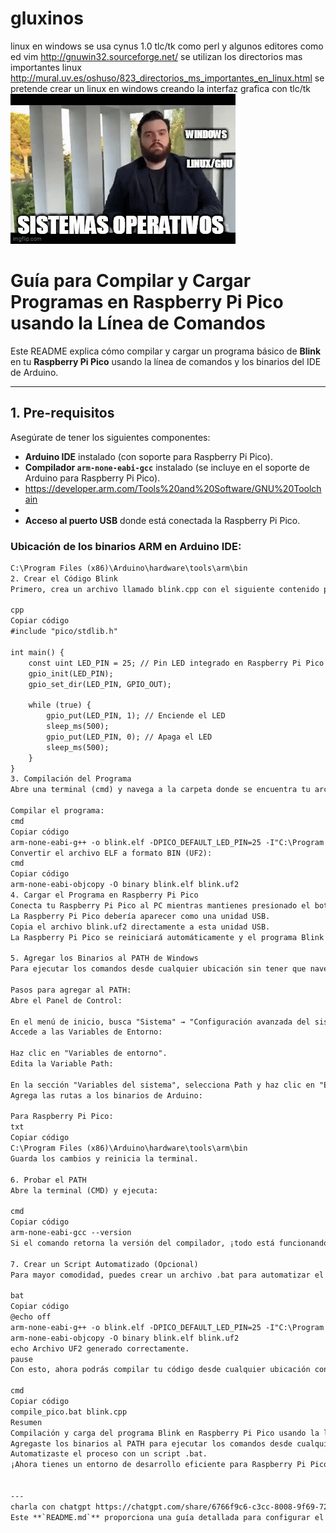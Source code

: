 # gluxinos
linux en windows 
se usa cynus 1.0
tlc/tk como perl
y algunos editores como ed vim http://gnuwin32.sourceforge.net/
se utilizan los directorios mas importantes linux http://mural.uv.es/oshuso/823_directorios_ms_importantes_en_linux.html
se pretende crear un linux en windows creando la interfaz grafica con tlc/tk
[![Alt text](89w4l0.gif)](https://www.youtube.com/watch?v=kNHYKyNpIcA)
 # Guía para Compilar y Cargar Programas en Raspberry Pi Pico usando la Línea de Comandos

Este README explica cómo compilar y cargar un programa básico de **Blink** en tu **Raspberry Pi Pico** usando la línea de comandos y los binarios del IDE de Arduino.

---

## 1. Pre-requisitos

Asegúrate de tener los siguientes componentes:

- **Arduino IDE** instalado (con soporte para Raspberry Pi Pico).
- **Compilador `arm-none-eabi-gcc`** instalado (se incluye en el soporte de Arduino para Raspberry Pi Pico).
- https://developer.arm.com/Tools%20and%20Software/GNU%20Toolchain
- 
- **Acceso al puerto USB** donde está conectada la Raspberry Pi Pico.

### Ubicación de los binarios ARM en Arduino IDE:
```txt
C:\Program Files (x86)\Arduino\hardware\tools\arm\bin
2. Crear el Código Blink
Primero, crea un archivo llamado blink.cpp con el siguiente contenido para encender y apagar el LED integrado en la Raspberry Pi Pico:

cpp
Copiar código
#include "pico/stdlib.h"

int main() {
    const uint LED_PIN = 25; // Pin LED integrado en Raspberry Pi Pico
    gpio_init(LED_PIN);
    gpio_set_dir(LED_PIN, GPIO_OUT);

    while (true) {
        gpio_put(LED_PIN, 1); // Enciende el LED
        sleep_ms(500);
        gpio_put(LED_PIN, 0); // Apaga el LED
        sleep_ms(500);
    }
}
3. Compilación del Programa
Abre una terminal (cmd) y navega a la carpeta donde se encuentra tu archivo blink.cpp. Luego, ejecuta los siguientes comandos para compilar y generar el archivo UF2.

Compilar el programa:
cmd
Copiar código
arm-none-eabi-g++ -o blink.elf -DPICO_DEFAULT_LED_PIN=25 -I"C:\Program Files (x86)\Arduino\hardware\arduino\mbed_rp2040\cores\arduino" -I"C:\Program Files (x86)\Arduino\hardware\arduino\mbed_rp2040\variants\RASPBERRY_PI_PICO" blink.cpp
Convertir el archivo ELF a formato BIN (UF2):
cmd
Copiar código
arm-none-eabi-objcopy -O binary blink.elf blink.uf2
4. Cargar el Programa en Raspberry Pi Pico
Conecta tu Raspberry Pi Pico al PC mientras mantienes presionado el botón BOOTSEL.
La Raspberry Pi Pico debería aparecer como una unidad USB.
Copia el archivo blink.uf2 directamente a esta unidad USB.
La Raspberry Pi Pico se reiniciará automáticamente y el programa Blink comenzará a ejecutarse, haciendo que el LED parpadee.

5. Agregar los Binarios al PATH de Windows
Para ejecutar los comandos desde cualquier ubicación sin tener que navegar a la carpeta específica, puedes agregar los binarios del compilador arm-none-eabi-gcc al PATH de Windows.

Pasos para agregar al PATH:
Abre el Panel de Control:

En el menú de inicio, busca "Sistema" → "Configuración avanzada del sistema".
Accede a las Variables de Entorno:

Haz clic en "Variables de entorno".
Edita la Variable Path:

En la sección "Variables del sistema", selecciona Path y haz clic en "Editar".
Agrega las rutas a los binarios de Arduino:

Para Raspberry Pi Pico:
txt
Copiar código
C:\Program Files (x86)\Arduino\hardware\tools\arm\bin
Guarda los cambios y reinicia la terminal.

6. Probar el PATH
Abre la terminal (CMD) y ejecuta:

cmd
Copiar código
arm-none-eabi-gcc --version
Si el comando retorna la versión del compilador, ¡todo está funcionando correctamente!

7. Crear un Script Automatizado (Opcional)
Para mayor comodidad, puedes crear un archivo .bat para automatizar el proceso de compilación y carga. Por ejemplo, crea un archivo llamado compile_pico.bat con el siguiente contenido:

bat
Copiar código
@echo off
arm-none-eabi-g++ -o blink.elf -DPICO_DEFAULT_LED_PIN=25 -I"C:\Program Files (x86)\Arduino\hardware\arduino\mbed_rp2040\cores\arduino" -I"C:\Program Files (x86)\Arduino\hardware\arduino\mbed_rp2040\variants\RASPBERRY_PI_PICO" %1
arm-none-eabi-objcopy -O binary blink.elf blink.uf2
echo Archivo UF2 generado correctamente.
pause
Con esto, ahora podrás compilar tu código desde cualquier ubicación con el siguiente comando:

cmd
Copiar código
compile_pico.bat blink.cpp
Resumen
Compilación y carga del programa Blink en Raspberry Pi Pico usando la línea de comandos.
Agregaste los binarios al PATH para ejecutar los comandos desde cualquier ubicación.
Automatizaste el proceso con un script .bat.
¡Ahora tienes un entorno de desarrollo eficiente para Raspberry Pi Pico! Si encuentras algún problema, no dudes en consultar o preguntar. 🚀😊


---
charla con chatgpt https://chatgpt.com/share/6766f9c6-c3cc-8008-9f69-724a15089a0a
Este **`README.md`** proporciona una guía detallada para configurar el entorno, compilar, y cargar un programa en tu Raspberry Pi Pico, así como cómo automatizar y optimizar el proceso en la línea de comandos.


